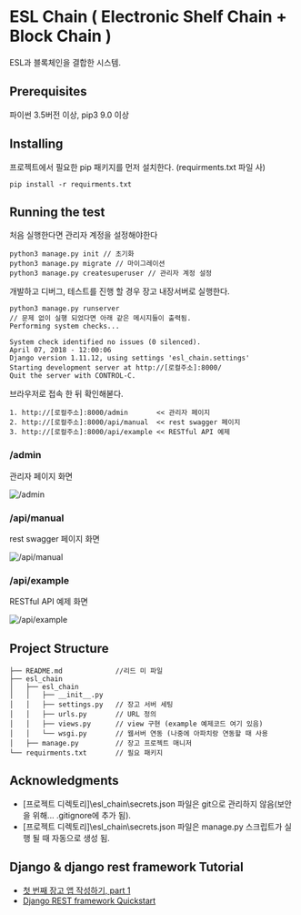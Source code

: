 # ESL Chain ( Electronic Shelf Chain + Block Chain )

ESL과 블록체인을 결합한 시스템.

## Prerequisites

파이썬 3.5버전 이상, pip3 9.0 이상

## Installing

프로젝트에서 필요한 pip 패키지를 먼저 설치한다. (requirments.txt 파일 사)

    pip install -r requirments.txt

## Running the test

처음 실행한다면 관리자 계정을 설정해야한다

    python3 manage.py init // 초기화
    python3 manage.py migrate // 마이그레이션
    python3 manage.py createsuperuser // 관리자 계정 설정

개발하고 디버그, 테스트를 진행 할 경우 장고 내장서버로 실행한다.

    python3 manage.py runserver
    // 문제 없이 실행 되었다면 아래 같은 메시지들이 출력됨.
    Performing system checks...

    System check identified no issues (0 silenced).
    April 07, 2018 - 12:00:06
    Django version 1.11.12, using settings 'esl_chain.settings'
    Starting development server at http://[로컬주소]:8000/
    Quit the server with CONTROL-C.

브라우저로 접속 한 뒤 확인해볻다.

    1. http://[로컬주소]:8000/admin       << 관리자 페이지
    2. http://[로컬주소]:8000/api/manual  << rest swagger 페이지
    3. http://[로컬주소]:8000/api/example << RESTful API 예제
    
### /admin
관리자 페이지 화면

![/admin](https://user-images.githubusercontent.com/32661341/38454873-4b3c5004-3aaa-11e8-8b6f-c2d01f8d5e01.png)

### /api/manual
rest swagger 페이지 화면

![/api/manual](https://user-images.githubusercontent.com/32661341/38454870-47d8bfc4-3aaa-11e8-94b4-9b4a65eae54b.png)

### /api/example
RESTful API 예제 화면

![/api/example](https://user-images.githubusercontent.com/32661341/38454871-48f409b8-3aaa-11e8-8147-9cbf6cad07be.png)

## Project Structure


    ├── README.md             //리드 미 파일
    ├── esl_chain
    │   ├── esl_chain
    │   │   ├── __init__.py
    │   │   ├── settings.py   // 장고 서버 세팅
    │   │   ├── urls.py       // URL 정의
    │   │   ├── views.py      // view 구현 (example 예제코드 여기 있음)
    │   │   └── wsgi.py       // 웹서버 연동 (나중에 아파치랑 연동할 때 사용
    │   ├── manage.py         // 장고 프로젝트 매니저
    └── requirments.txt       // 필요 패키지


## Acknowledgments

*  [프로젝트 디렉토리]\esl_chain\secrets.json 파일은 git으로 관리하지 않음(보안을 위해...  .gitignore에 추가 됨).
*  [프로젝트 디렉토리]\esl_chain\secrets.json 파일은 manage.py 스크립트가 실행 될 때 자동으로 생성 됨.

## Django & django rest framework Tutorial

* [첫 번째 장고 앱 작성하기, part 1](https://docs.djangoproject.com/ko/2.0/intro/tutorial01/)
* [Django REST framework Quickstart](http://www.django-rest-framework.org/#quickstart)

